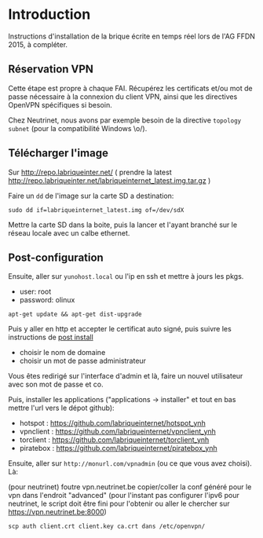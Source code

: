 # Introduction

Instructions d'installation de la brique écrite en temps réel lors de l'AG FFDN 2015, à compléter.

## Réservation VPN

Cette étape est propre à chaque FAI. Récupérez les certificats et/ou mot de passe nécessaire à la connexion du client VPN, ainsi que les directives OpenVPN spécifiques si besoin.

Chez Neutrinet, nous avons par exemple besoin de la directive `topology subnet` (pour la compatibilité Windows \o/).

## Télécharger l'image

Sur http://repo.labriqueinter.net/ 
( prendre la latest http://repo.labriqueinter.net/labriqueinternet_latest.img.tar.gz )

Faire un `dd` de l'image sur la carte SD a destination:

```
sudo dd if=labriqueinternet_latest.img of=/dev/sdX
```

Mettre la carte SD dans la boite, puis la lancer et l'ayant branché sur le réseau locale avec un calbe ethernet.

## Post-configuration

Ensuite, aller sur `yunohost.local` ou l'ip en ssh et mettre à jours les pkgs.

-  user: root
-  password: olinux

```
apt-get update && apt-get dist-upgrade
```

Puis y aller en http et accepter le certificat auto signé, puis suivre les instructions de [post install](/postinstall)

- choisir le nom de domaine
- choisir un mot de passe administrateur

Vous êtes redirigé sur l'interface d'admin et là, faire un nouvel utilisateur avec son mot de passe et co.

Puis, installer les applications ("applications -> installer" et tout en bas mettre l'url vers le dépot github):

- hotspot : https://github.com/labriqueinternet/hotspot_ynh
- vpnclient : https://github.com/labriqueinternet/vpnclient_ynh
- torclient : https://github.com/labriqueinternet/torclient_ynh
- piratebox : https://github.com/labriqueinternet/piratebox_ynh


Ensuite, aller sur `http://monurl.com/vpnadmin` (ou ce que vous avez choisi). Là:

(pour neutrinet) foutre vpn.neutrinet.be
copier/coller la conf généré pour le vpn dans l'endroit "advanced"
(pour l'instant pas configurer l'ipv6 pour neutrinet, le script doit être fini pour l'obtenir ou aller le chercher sur https://vpn.neutrinet.be:8000)

```
scp auth client.crt client.key ca.crt dans /etc/openvpn/
```

